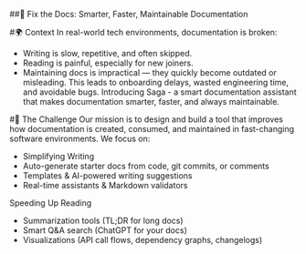 ##📘 Fix the Docs: Smarter, Faster, Maintainable Documentation

#🌍 Context
In real-world tech environments, documentation is broken:
- Writing is slow, repetitive, and often skipped.
- Reading is painful, especially for new joiners.
- Maintaining docs is impractical — they quickly become outdated or misleading.
This leads to onboarding delays, wasted engineering time, and avoidable bugs.
Introducing Saga - a smart documentation assistant that makes documentation smarter, faster, and always maintainable.

#🚀 The Challenge
Our mission is to design and build a tool that improves how documentation is created, consumed, and maintained in fast-changing software environments.
We focus on:
- Simplifying Writing
- Auto-generate starter docs from code, git commits, or comments
- Templates & AI-powered writing suggestions
- Real-time assistants & Markdown validators

Speeding Up Reading
- Summarization tools (TL;DR for long docs)
- Smart Q&A search (ChatGPT for your docs)
- Visualizations (API call flows, dependency graphs, changelogs)

